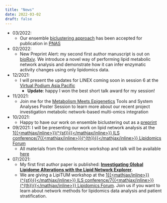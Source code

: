 ```yaml
---
title: "News"
date: 2022-03-02
draft: false
---
```


* 03/2022:
	* Our ensemble [biclustering approach](https://www.biorxiv.org/content/10.1101/2021.09.30.462567v1) has been accepted for publication in [PNAS](https://www.pnas.org/)
* 02/2022:
	* New Preprint Alert: my second first author manuscript is out on [bioRxiv](https://doi.org/10.1101/2022.02.04.479101). We introduce a novel way of performing lipid metabolic network analysis and demonstrate how it can infer enzymatic activity changes using only lipidomics data.
* 12/2021:
	* I will present the updates for LINEX coming soon in session 6 at the  [Virtual Podium Asia Pacific](https://virtualpodiumasiap.wixsite.com/vpap2021)
		* __Update__: happy I won the best short talk award for my session!
* 11/2021:
	* Join me for the [Metabolism Meets Epigenetics](https://www.embl.org/about/info/course-and-conference-office/events/ees21-12/) Tools and System Analyses Poster Session to learn more about our recent project investigation metabolic network-based multi-omics integration
* 10/2021:
	* Happy to have our work on ensemble biclustering out as a [preprint](https://www.biorxiv.org/content/10.1101/2021.09.30.462567v1)
* 09/2021: I will be presenting our work on lipid network analysis at the [1{{<mathjax/inline>}}\(^{st}\){{</mathjax/inline>}} ILS conference/7{{<mathjax/inline>}}\(^{th}\){{</mathjax/inline>}} Lipidomics Forum](https://ils2021.org/workshops)
	* All materials from the conference workshop and talk will be available [here](https://exbio.wzw.tum.de/ils2021)
* 07/2021:
	* My first first author paper is published: __[Investigating Global Lipidome Alterations with the Lipid Network Explorer](https://www.mdpi.com/2218-1989/11/8/488)__.
	* We are giving a LipiTUM workshop at the [1{{<mathjax/inline>}}\(^{st}\){{</mathjax/inline>}} ILS conference/7{{<mathjax/inline>}}\(^{th}\){{</mathjax/inline>}} Lipidomics Forum](https://ils2021.org/workshops). Join us if you want to learn about network methods for lipidomics data analysis and patient stratification.

